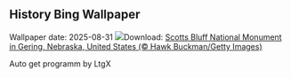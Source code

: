 ## History Bing Wallpaper
Wallpaper date: 2025-08-31
![](https://www.bing.com/th?id=OHR.ScottsBluff_EN-GB0264012392_UHD.jpg&w=1000)Download: [Scotts Bluff National Monument in Gering, Nebraska, United States (© Hawk Buckman/Getty Images)](https://www.bing.com/th?id=OHR.ScottsBluff_EN-GB0264012392_UHD.jpg)

Auto get programm by LtgX
